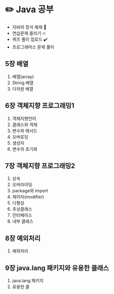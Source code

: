 # :pencil2: Java 공부
- 자바의 정석 예제 🐥
- 연습문제 올리기 🔥
- 퀴즈 풀이 업로드 ✔️
- 프로그래머스 문제 풀이 
  
## 5장 배열
1. 배열(array)
2. String 배열
3. 다차원 배열
   
## 6장 객체지향 프로그래밍1
1. 객체지향언어
2. 클래스와 객체
3. 변수와 메서드
4. 오버로딩
5. 생성자
6. 변수의 초기화
   
## 7장 객체지향 프로그래밍2
1. 상속
2. 오버라이딩
3. package와 import
4. 제어자(modifier)
5. 다형성
6. 추상클래스
7. 인터페이스
8. 내부 클래스

   
## 8장 예외처리
1. 예외처리


## 9장 java.lang 패키지와 유용한 클래스
1. java.lang 패키지
2. 유용한 클
